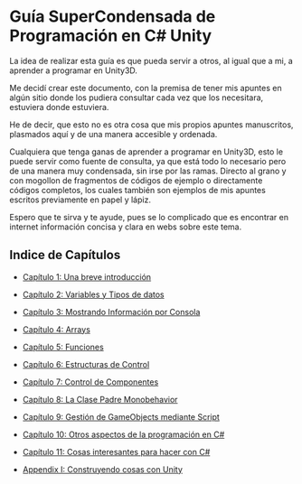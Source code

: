 # Guía SuperCondensada de Programación en C# Unity

La idea de realizar esta guía es que pueda servir a otros, al igual que a mi, a aprender a programar en Unity3D.

Me decidí crear este documento, con la premisa de tener mis apuntes en algún sitio donde los pudiera consultar cada vez que los necesitara, estuviera donde estuviera.

He de decir, que esto no es otra cosa que mis propios apuntes manuscritos, plasmados aquí y de una manera accesible y ordenada.

Cualquiera que tenga ganas de aprender a programar en Unity3D, esto le puede servir como fuente de consulta, ya que está todo lo necesario pero de una manera muy condensada, sin irse por las ramas. Directo al grano y con mogollon de fragmentos de códigos de ejemplo o directamente códigos completos, los cuales también son ejemplos de mis apuntes escritos previamente en papel y lápiz.

Espero que te sirva y te ayude, pues se lo complicado que es encontrar en internet información concisa y clara en webs sobre este tema.

## Indice de Capítulos

 * [Capítulo 1: Una breve introducción](/docs/cap01.md)
 * [Capítulo 2: Variables y Tipos de datos](/docs/cap02.md)
 * [Capítulo 3: Mostrando Información por Consola](/docs/cap03.md)
 * [Capítulo 4: Arrays](/docs/cap04.md)
 * [Capítulo 5: Funciones](/docs/cap05.md)
 * [Capítulo 6: Estructuras de Control](/docs/cap06.md)
 * [Capítulo 7: Control de Componentes](/docs/cap07.md)
 * [Capítulo 8: La Clase Padre Monobehavior](/docs/cap08.md)
 * [Capítulo 9: Gestión de GameObjects mediante Script](/docs/cap09.md)
 * [Capítulo 10: Otros aspectos de la programación en C#](/docs/cap10.md)
 * [Capítulo 11: Cosas interesantes para hacer con C#](/docs/cap11.md)

 * [Appendix I: Construyendo cosas con Unity](/docs/wiki/README.md)